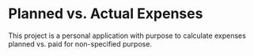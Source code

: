 # Planned vs. Actual Expenses

This project is a personal application with purpose to calculate expenses planned vs. paid for non-specified purpose.